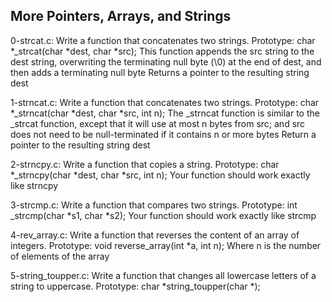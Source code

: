 ## More Pointers, Arrays, and Strings

0-strcat.c: Write a function that concatenates two strings.
Prototype: char *_strcat(char *dest, char *src);
This function appends the src string to the dest string, overwriting the terminating null byte (\0) at the end of dest, and then adds a terminating null byte
Returns a pointer to the resulting string dest

1-strncat.c: Write a function that concatenates two strings.
Prototype: char *_strncat(char *dest, char *src, int n);
The _strncat function is similar to the _strcat function, except that
it will use at most n bytes from src; and
src does not need to be null-terminated if it contains n or more bytes
Return a pointer to the resulting string dest

2-strncpy.c: Write a function that copies a string.
Prototype: char *_strncpy(char *dest, char *src, int n);
Your function should work exactly like strncpy

3-strcmp.c: Write a function that compares two strings.
Prototype: int _strcmp(char *s1, char *s2);
Your function should work exactly like strcmp

4-rev_array.c: Write a function that reverses the content of an array of integers.
Prototype: void reverse_array(int *a, int n);
Where n is the number of elements of the array

5-string_toupper.c: Write a function that changes all lowercase letters of a string to uppercase.
Prototype: char *string_toupper(char *);
